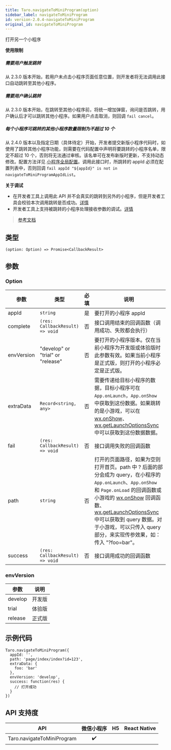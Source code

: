 ```yaml
---
title: Taro.navigateToMiniProgram(option)
sidebar_label: navigateToMiniProgram
id: version-2.0.4-navigateToMiniProgram
original_id: navigateToMiniProgram
---
```


打开另一个小程序

**使用限制**
##### 需要用户触发跳转
从 2.3.0 版本开始，若用户未点击小程序页面任意位置，则开发者将无法调用此接口自动跳转至其他小程序。
##### 需要用户确认跳转
从 2.3.0 版本开始，在跳转至其他小程序前，将统一增加弹窗，询问是否跳转，用户确认后才可以跳转其他小程序。如果用户点击取消，则回调 `fail cancel`。
##### 每个小程序可跳转的其他小程序数量限制为不超过 10 个
从 2.4.0 版本以及指定日期（具体待定）开始，开发者提交新版小程序代码时，如使用了跳转其他小程序功能，则需要在代码配置中声明将要跳转的小程序名单，限定不超过 10 个，否则将无法通过审核。该名单可在发布新版时更新，不支持动态修改。配置方法详见 [小程序全局配置](https://developers.weixin.qq.com/miniprogram/dev/reference/configuration/app.html)。调用此接口时，所跳转的 appId 必须在配置列表中，否则回调 `fail appId "${appId}" is not in navigateToMiniProgramAppIdList`。

**关于调试**
- 在开发者工具上调用此 API 并不会真实的跳转到另外的小程序，但是开发者工具会校验本次调用跳转是否成功。[详情](https://developers.weixin.qq.com/miniprogram/dev/devtools/different.html#跳转小程序调试支持)
- 开发者工具上支持被跳转的小程序处理接收参数的调试。[详情](https://developers.weixin.qq.com/miniprogram/dev/devtools/different.html#跳转小程序调试支持)

> [参考文档](https://developers.weixin.qq.com/miniprogram/dev/api/open-api/miniprogram-navigate/wx.navigateToMiniProgram.html)

## 类型

```tsx
(option: Option) => Promise<CallbackResult>
```

## 参数

### Option

| 参数 | 类型 | 必填 | 说明 |
| --- | --- | :---: | --- |
| appId | `string` | 是 | 要打开的小程序 appId |
| complete | `(res: CallbackResult) => void` | 否 | 接口调用结束的回调函数（调用成功、失败都会执行） |
| envVersion | "develop" or "trial" or "release" | 否 | 要打开的小程序版本。仅在当前小程序为开发版或体验版时此参数有效。如果当前小程序是正式版，则打开的小程序必定是正式版。 |
| extraData | `Record<string, any>` | 否 | 需要传递给目标小程序的数据，目标小程序可在 `App.onLaunch`，`App.onShow` 中获取到这份数据。如果跳转的是小游戏，可以在 [wx.onShow](#)、[wx.getLaunchOptionsSync](https://developers.weixin.qq.com/miniprogram/dev/api/base/app/life-cycle/wx.getLaunchOptionsSync.html) 中可以获取到这份数据数据。 |
| fail | `(res: CallbackResult) => void` | 否 | 接口调用失败的回调函数 |
| path | `string` | 否 | 打开的页面路径，如果为空则打开首页。path 中 ? 后面的部分会成为 query，在小程序的 `App.onLaunch`、`App.onShow` 和 `Page.onLoad` 的回调函数或小游戏的 [wx.onShow](#) 回调函数、[wx.getLaunchOptionsSync](https://developers.weixin.qq.com/miniprogram/dev/api/base/app/life-cycle/wx.getLaunchOptionsSync.html) 中可以获取到 query 数据。对于小游戏，可以只传入 query 部分，来实现传参效果，如：传入 "?foo=bar"。 |
| success | `(res: CallbackResult) => void` | 否 | 接口调用成功的回调函数 |

### envVersion

| 参数 | 说明 |
| --- | --- |
| develop | 开发版 |
| trial | 体验版 |
| release | 正式版 |

## 示例代码

```tsx
Taro.navigateToMiniProgram({
  appId: '',
  path: 'page/index/index?id=123',
  extraData: {
    foo: 'bar'
  },
  envVersion: 'develop',
  success: function(res) {
    // 打开成功
  }
})
```

## API 支持度

| API | 微信小程序 | H5 | React Native |
| :---: | :---: | :---: | :---: |
| Taro.navigateToMiniProgram | ✔️ |  |  |
